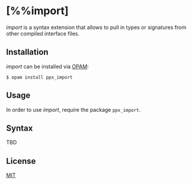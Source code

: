 [%%import]
==========

_import_ is a syntax extension that allows to pull in types or signatures from other compiled interface files.

Installation
------------

_import_ can be installed via [OPAM](https://opam.ocaml.org):

    $ opam install ppx_import

Usage
-----

In order to use _import_, require the package `ppx_import`.

Syntax
------

TBD

License
-------

[MIT](LICENSE.txt)

